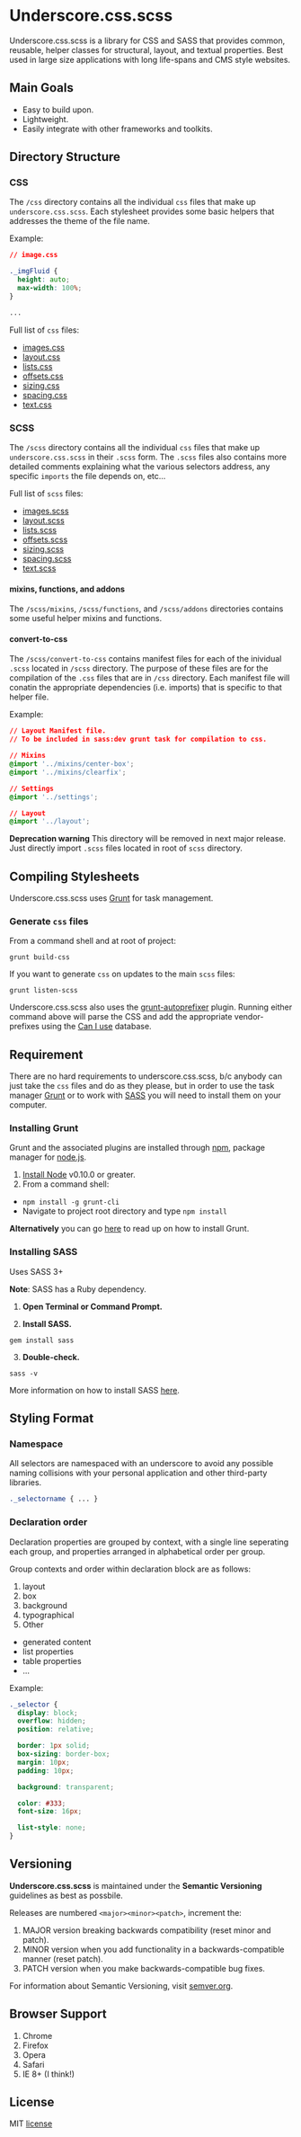 # Underscore.css.scss

Underscore.css.scss is a library for CSS and SASS that provides common, reusable, helper
classes for structural, layout, and textual properties.  Best used in large size
applications with long life-spans and CMS style websites.

## Main Goals
 - Easy to build upon.
 - Lightweight.
 - Easily integrate with other frameworks and toolkits.

## Directory Structure

### CSS

The `/css` directory contains all the individual `css` files that make up `underscore.css.scss`.  Each stylesheet provides some basic helpers that addresses the theme of the file name.

Example:

  ```css
  // image.css

  ._imgFluid {
    height: auto;
    max-width: 100%;
  }

  ...
  ```

Full list of `css` files:

 - [images.css](https://github.com/defo550/underscoreCSS/blob/master/css/images.css)
 - [layout.css](https://github.com/defo550/underscoreCSS/blob/master/css/layout.css)
 - [lists.css](https://github.com/defo550/underscoreCSS/blob/master/css/lists.css)
 - [offsets.css](https://github.com/defo550/underscoreCSS/blob/master/css/offsets.css)
 - [sizing.css](https://github.com/defo550/underscoreCSS/blob/master/css/sizing.css)
 - [spacing.css](https://github.com/defo550/underscoreCSS/blob/master/css/spacing.css)
 - [text.css](https://github.com/defo550/underscoreCSS/blob/master/css/text.css)

### SCSS

The `/scss` directory contains all the individual `css` files that make up `underscore.css.scss` in their `.scss` form.  The `.scss` files also contains more detailed comments explaining what the various selectors address, any specific `imports` the file depends on, etc...

Full list of `scss` files:

 - [images.scss](https://github.com/defo550/underscoreCSS/blob/master/scss/images.scss)
 - [layout.scss](https://github.com/defo550/underscoreCSS/blob/master/scss/layout.scss)
 - [lists.scss](https://github.com/defo550/underscoreCSS/blob/master/scss/lists.scss)
 - [offsets.scss](https://github.com/defo550/underscoreCSS/blob/master/scss/offsets.scss)
 - [sizing.scss](https://github.com/defo550/underscoreCSS/blob/master/scss/sizing.scss)
 - [spacing.scss](https://github.com/defo550/underscoreCSS/blob/master/scss/spacing.scss)
 - [text.scss](https://github.com/defo550/underscoreCSS/blob/master/scss/text.scss)

#### mixins, functions, and addons

The `/scss/mixins`, `/scss/functions`, and `/scss/addons` directories contains some useful helper mixins and functions.

#### convert-to-css

The `/scss/convert-to-css` contains manifest files for each of the inividual `.scss` located in `/scss` directory.  The purpose of these files are for the compilation of the `.css` files that are in `/css` directory.  Each manifest file will conatin the appropriate dependencies (i.e. imports) that is specific to that helper file.

Example:

  ```css
  // Layout Manifest file.
  // To be included in sass:dev grunt task for compilation to css.

  // Mixins
  @import '../mixins/center-box';
  @import '../mixins/clearfix';

  // Settings
  @import '../settings';

  // Layout
  @import '../layout';
  ```

**Deprecation warning** This directory will be removed in next major release.  Just directly import `.scss` files located in root of `scss` directory.

## Compiling Stylesheets

Underscore.css.scss uses [Grunt](http://gruntjs.com/) for task management.

### Generate `css` files

From a command shell and at root of project:

  ```
  grunt build-css
  ```

If you want to generate `css` on updates to the main `scss` files:

  ```
  grunt listen-scss
  ```

Underscore.css.scss also uses the [grunt-autoprefixer](https://github.com/nDmitry/grunt-autoprefixer) plugin.  Running either command above will parse the CSS and add the appropriate vendor-prefixes using the [Can I use](http://caniuse.com/) database.

## Requirement

There are no hard requirements to underscore.css.scss, b/c anybody can just take the `css` files and do as they please, but in order to use the task manager [Grunt](http://gruntjs.com/) or to work with [SASS](http://sass-lang.com/) you will need to install them on your computer.

### Installing Grunt

Grunt and the associated plugins are installed through [npm](https://www.npmjs.org/),
package manager for [node.js](http://nodejs.org/).

1. [Install Node](http://nodejs.org/) v0.10.0 or greater.
2. From a command shell:
 - `npm install -g grunt-cli`
 - Navigate to project root directory and type `npm install`

**Alternatively** you can go [here](http://gruntjs.com/getting-started) to read
up on how to install Grunt.

### Installing SASS

Uses SASS 3+

**Note**: SASS has a Ruby dependency.

1. **Open Terminal or Command Prompt.**

2. **Install SASS.**

  ```
  gem install sass
  ```

3. **Double-check.**

  ```
  sass -v
  ```

More information on how to install SASS [here](http://sass-lang.com/install).

## Styling Format

### Namespace

All selectors are namespaced with an underscore to avoid any possible naming collisions with your personal application and other third-party libraries.

  ```css
  ._selectorname { ... }
  ```

### Declaration order

Declaration properties are grouped by context, with a single line seperating each group, and properties arranged in alphabetical order per group.

Group contexts and order within declaration block are as follows:

 1. layout
 2. box
 3. background
 4. typographical
 5. Other
  - generated content
  - list properties
  - table properties
  - ...

Example:

  ```css
  ._selector {
    display: block;
    overflow: hidden;
    position: relative;

    border: 1px solid;
    box-sizing: border-box;
    margin: 10px;
    padding: 10px;

    background: transparent;

    color: #333;
    font-size: 16px;

    list-style: none;
  }
```

## Versioning

**Underscore.css.scss** is maintained under the **Semantic Versioning** guidelines as best as possbile.

Releases are numbered `<major><minor><patch>`, increment the:

1. MAJOR version breaking backwards compatibility (reset minor and patch).
2. MINOR version when you add functionality in a backwards-compatible manner (reset patch).
3. PATCH version when you make backwards-compatible bug fixes.

For information about Semantic Versioning, visit [semver.org](http://semver.org/).

## Browser Support
 1. Chrome
 2. Firefox
 3. Opera
 4. Safari
 5. IE 8+ (I think!)

## License

MIT [license](LICENSE.md)

